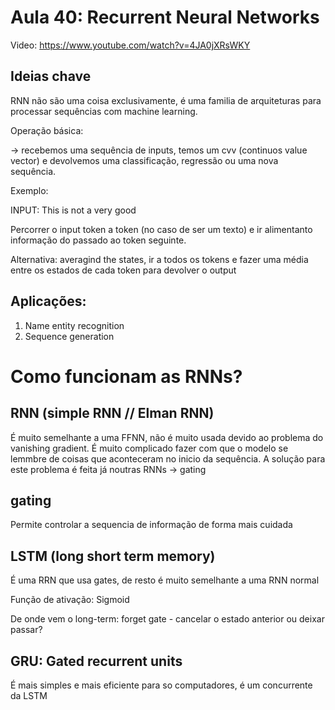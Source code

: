 # Aula 40: Recurrent Neural Networks

Video: https://www.youtube.com/watch?v=4JA0jXRsWKY

## Ideias chave

RNN não são uma coisa exclusivamente, é uma familia de arquiteturas para processar sequências com machine learning. 

Operação básica:

-> recebemos uma sequência de inputs, temos um cvv (continuos value vector) e devolvemos uma classificação, regressão ou uma nova sequência.

Exemplo:

INPUT: This is not a very good

Percorrer o input token a token (no caso de ser um texto) e ir alimentanto informação do passado ao token seguinte.

Alternativa: averagind the states, ir a todos os tokens e fazer uma média entre os estados de cada token para devolver o output

## Aplicações:

1. Name entity recognition 
2. Sequence generation

# Como funcionam as RNNs? 

##  RNN (simple RNN // Elman RNN)

É muito semelhante a uma FFNN, não é muito usada devido ao problema do vanishing gradient. É muito complicado fazer com que o modelo se lemmbre de coisas que aconteceram no inicio da sequência. A solução para este problema é feita já noutras RNNs -> gating 

## gating

Permite controlar a sequencia de informação de forma mais cuidada

## LSTM (long short term memory)

É uma RRN que usa gates, de resto é muito semelhante a uma RNN normal

Função de ativação: Sigmoid

De onde vem o long-term: forget gate - cancelar o estado anterior ou deixar passar? 


## GRU: Gated recurrent units

É mais simples e mais eficiente para so computadores, é um concurrente da LSTM